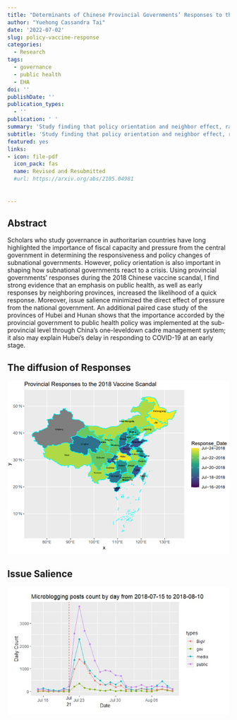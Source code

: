 ```yaml
---
title: "Determinants of Chinese Provincial Governments’ Responses to the 2018 Vaccine Scandal: Policy Orientation and Neighbor Effect"
author: "Yuehong Cassandra Tai"
date: '2022-07-02'
slug: policy-vaccine-response
categories:
  - Research
tags:
  - governance
  - public health
  - EHA
doi: ''
publishDate: ''
publication_types:
  - ''
publication: ' '
summary: 'Study finding that policy orientation and neighbor effect, rather than fiscal capacity, shape how subnational governments react to a public health crisis by using event history analysis and spatial models.(*Asian Survey*)'
subtitle: 'Study finding that policy orientation and neighbor effect, rather than fiscal capacity, shape how subnational governments react to a public health crisis by using event history analysis and spatial models.'
featured: yes
links:
- icon: file-pdf
  icon_pack: fas
  name: Revised and Resubmitted
  #url: https://arxiv.org/abs/2105.04981
  

---
```


## Abstract 

Scholars who study governance in authoritarian countries have long highlighted
the importance of fiscal capacity and pressure from the central government
in determining the responsiveness and policy changes of subnational
governments. However, policy orientation is also important in shaping how
subnational governments react to a crisis. Using provincial governments’
responses during the 2018 Chinese vaccine scandal, I find strong evidence
that an emphasis on public health, as well as early responses by neighboring
provinces, increased the likelihood of a quick response. Moreover, issue
salience minimized the direct effect of pressure from the national government.
An additional paired case study of the provinces of Hubei and Hunan shows
that the importance accorded by the provincial government to public health
policy was implemented at the sub-provincial level through China’s one-leveldown
cadre management system; it also may explain Hubei’s delay in
responding to COVID-19 at an early stage.


## The diffusion of Responses

![Provincial Responses](responsemap.PNG) 

## Issue Salience
![Issue Salience](weibo_count.jpg) 
